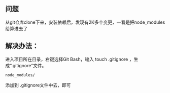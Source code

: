 ## 问题 
从git仓库clone下来，安装依赖后，发现有2K多个变更，一看是把node_modules给算进去了
## 解决办法：
进入项目所在目录，右键选择Git Bash，输入 touch .gitignore ，生成“.gitignore”文件。  
```
node_modules/
```
添加到 .gitignore文件中去，即可